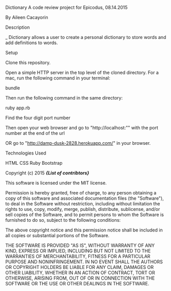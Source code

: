 Dictionary
A code review project for Epicodus, 08.14.2015

By Aileen Cacayorin

Description

_ Dictionary allows a user to create a personal dictionary to store words and add definitions to words.

Setup

Clone this repository.

Open a simple HTTP server in the top level of the cloned directory. For a mac, run the following command in your terminal:

  bundle

Then run the following command in the same directory:

  ruby app.rb

Find the four digit port number

Then open your web browser and go to "http://localhost:"" with the port number at the end of the url

OR go to "http://damp-dusk-2828.herokuapp.com/" in your browser.


Technologies Used

  HTML
  CSS
  Ruby
  Bootstrap

Copyright (c) 2015 **_{List of contribtors}_**

This software is licensed under the MIT license.

Permission is hereby granted, free of charge, to any person obtaining a copy
of this software and associated documentation files (the "Software"), to deal
in the Software without restriction, including without limitation the rights
to use, copy, modify, merge, publish, distribute, sublicense, and/or sell
copies of the Software, and to permit persons to whom the Software is
furnished to do so, subject to the following conditions:

The above copyright notice and this permission notice shall be included in
all copies or substantial portions of the Software.

THE SOFTWARE IS PROVIDED "AS IS", WITHOUT WARRANTY OF ANY KIND, EXPRESS OR
IMPLIED, INCLUDING BUT NOT LIMITED TO THE WARRANTIES OF MERCHANTABILITY,
FITNESS FOR A PARTICULAR PURPOSE AND NONINFRINGEMENT. IN NO EVENT SHALL THE
AUTHORS OR COPYRIGHT HOLDERS BE LIABLE FOR ANY CLAIM, DAMAGES OR OTHER
LIABILITY, WHETHER IN AN ACTION OF CONTRACT, TORT OR OTHERWISE, ARISING FROM,
OUT OF OR IN CONNECTION WITH THE SOFTWARE OR THE USE OR OTHER DEALINGS IN
THE SOFTWARE.
